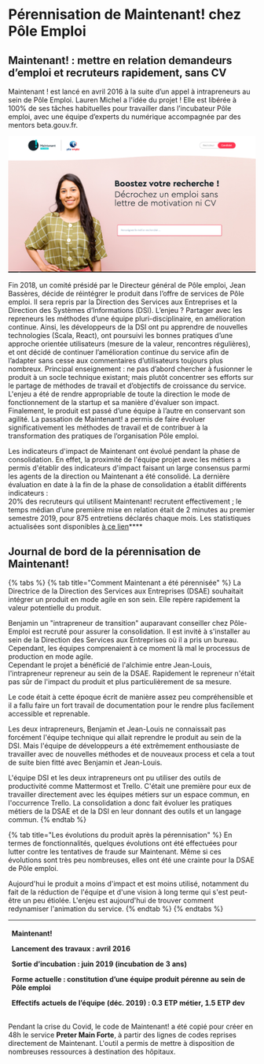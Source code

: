 # Pérennisation de Maintenant! chez Pôle Emploi

## Maintenant! : mettre en relation demandeurs d’emploi et recruteurs rapidement, sans CV

Maintenant ! est lancé en avril 2016 à la suite d’un appel à intrapreneurs au sein de Pôle Emploi. Lauren Michel a l'idée du projet ! Elle est libérée à 100% de ses tâches habituelles pour travailler dans l’incubateur Pôle emploi, avec une équipe d’experts du numérique accompagnée par des mentors beta.gouv.fr. 

![](../../../../.gitbook/assets/image%20%2821%29.png)

Fin 2018, un comité présidé par le Directeur général de Pôle emploi, Jean Bassères, décide de réintégrer le produit dans l’offre de services de Pôle emploi. Il sera repris par la Direction des Services aux Entreprises et la Direction des Systèmes d’Informations \(DSI\). L’enjeu ? Partager avec les repreneurs les méthodes d’une équipe pluri-disciplinaire, en amélioration continue. Ainsi, les développeurs de la DSI ont pu apprendre de nouvelles technologies \(Scala, React\), ont poursuivi les bonnes pratiques d’une approche orientée utilisateurs \(mesure de la valeur, rencontres régulières\), et ont décidé de continuer l’amélioration continue du service afin de l’adapter sans cesse aux commentaires d’utilisateurs toujours plus nombreux. Principal enseignement : ne pas d’abord chercher à fusionner le produit à un socle technique existant; mais plutôt concentrer ses efforts sur le partage de méthodes de travail et d’objectifs de croissance du service. L'enjeu a été de rendre appropriable de toute la direction le mode de fonctionnement de la startup et sa manière d'évaluer son impact. Finalement, le produit est passé d’une équipe à l’autre en conservant son agilité. La passation de Maintenant! a permis de faire évoluer significativement les méthodes de travail et de contribuer à la transformation des pratiques de l’organisation Pôle emploi. 

Les indicateurs d'impact de Maintenant ont évolué pendant la phase de consolidation. En effet, la proximité de l'équipe projet avec les métiers a permis d'établir des indicateurs d'impact faisant un large consensus parmi les agents de la direction ou Maintenant a été consolidé. La dernière évaluation en date à la fin de la phase de consolidation a établit différents indicateurs :   
20% des recruteurs qui utilisent Maintenant! recrutent effectivement ; le temps médian d’une première mise en relation était de 2 minutes au premier semestre 2019, pour 875 entretiens déclarés chaque mois. Les statistiques actualisées sont disponibles [à ce lien](https://maintenant.pole-emploi.fr/front/statistiques)\*\*\*\*

## Journal de bord de la pérennisation de Maintenant!

{% tabs %}
{% tab title="Comment Maintenant a été pérennisée" %}
La  Directrice de la Direction des Services aux Entreprises \(DSAE\) souhaitait intégrer un produit en mode agile en son sein. Elle repère rapidement la valeur potentielle du produit.

Benjamin un "intrapreneur de transition" auparavant conseiller chez Pôle-Emploi est recruté pour assurer la consolidation. Il est invité à s'installer au sein de la Direction des Services aux Entreprises où il a pris un bureau. Cependant, les équipes comprenaient à ce moment là mal le processus de production en mode agile.   
Cependant le projet a bénéficié de l'alchimie entre Jean-Louis, l'intrapreneur repreneur au sein de la DSAE. Rapidement le repreneur n'était pas sûr de l'impact du produit et plus particulièrement de sa mesure.

Le code était à cette époque écrit de manière assez peu compréhensible et il a fallu faire un fort travail de documentation pour le rendre plus facilement accessible et reprenable.

Les deux intrapreneurs, Benjamin et Jean-Louis ne connaissait pas forcément l'équipe technique qui allait reprendre le produit au sein de la DSI. Mais l'équipe de développeurs a été extrêmement enthousiaste de travailler avec de nouvelles méthodes et de nouveaux process et cela a tout de suite bien fitté avec Benjamin et Jean-Louis.

L'équipe DSI et les deux intrapreneurs ont pu utiliser des outils de productivité comme Mattermost et Trello. C'était une première pour eux de travailler directement avec les équipes métiers sur un espace commun, en l'occurrence Trello. La consolidation a donc fait évoluer les pratiques métiers de la DSAE et de la DSI en leur donnant des outils et un langage commun.
{% endtab %}

{% tab title="Les évolutions du produit après la pérennisation" %}
En termes de fonctionnalités, quelques évolutions ont été effectuées pour lutter contre les tentatives de fraude sur Maintenant. Même si ces évolutions sont très peu nombreuses, elles ont été une crainte pour la DSAE de Pôle emploi.

Aujourd'hui le produit a moins d'impact et est moins utilisé, notamment du fait de la réduction de l'équipe et d'une vision à long terme qui s'est peut-être un peu étiolée. L'enjeu est aujourd'hui de trouver comment redynamiser l'animation du service.
{% endtab %}
{% endtabs %}

<table>
  <thead>
    <tr>
      <th style="text-align:left">
        <p>Maintenant!</p>
        <p>Lancement des travaux : avril 2016</p>
        <p>Sortie d&#x2019;incubation : juin 2019 (incubation de 3 ans)</p>
        <p>Forme actuelle : constitution d&#x2019;une &#xE9;quipe produit p&#xE9;renne
          au sein de P&#xF4;le emploi</p>
        <p>Effectifs actuels de l&#x2019;&#xE9;quipe (d&#xE9;c. 2019) : 0.3 ETP m&#xE9;tier,
          1.5 ETP dev</p>
      </th>
    </tr>
  </thead>
  <tbody></tbody>
</table>

Pendant la crise du Covid, le code de Maintenant! a été copié pour créer en 48h le service **Preter Main Forte**, à partir des lignes de codes reprises directement de Maintenant. L'outil a permis de mettre à disposition de nombreuses ressources à destination des hôpitaux.



